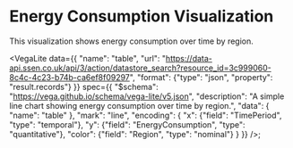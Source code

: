 # Energy Consumption Visualization

This visualization shows energy consumption over time by region.

<VegaLite
    data={{
      "name": "table",
      "url": "https://data-api.ssen.co.uk/api/3/action/datastore_search?resource_id=3c999060-8c4c-4c23-b74b-ca6ef8f09297",
      "format": {"type": "json", "property": "result.records"}
    }}
    spec={{
        "$schema": "https://vega.github.io/schema/vega-lite/v5.json",
        "description": "A simple line chart showing energy consumption over time by region.",
        "data": {
          "name": "table"
        },
        "mark": "line",
        "encoding": {
          "x": {"field": "TimePeriod", "type": "temporal"},
          "y": {"field": "EnergyConsumption", "type": "quantitative"},
          "color": {"field": "Region", "type": "nominal"}
        }
      }}
/>;
